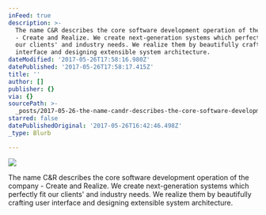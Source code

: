 ```yaml
---
inFeed: true
description: >-
  The name C&R describes the core software development operation of the company
  - Create and Realize. We create next-generation systems which perfectly fit
  our clients' and industry needs. We realize them by beautifully crafting user
  interface and designing extensible system architecture.
dateModified: '2017-05-26T17:58:16.980Z'
datePublished: '2017-05-26T17:58:17.415Z'
title: ''
author: []
publisher: {}
via: {}
sourcePath: >-
  _posts/2017-05-26-the-name-candr-describes-the-core-software-development-operati.md
starred: false
datePublishedOriginal: '2017-05-26T16:42:46.498Z'
_type: Blurb

---
```

![](https://the-grid-user-content.s3-us-west-2.amazonaws.com/34d28522-b255-4f05-b3e2-7beb5a2d6651.png)

The name C&R describes the core software development operation of the company - Create and Realize. We create next-generation systems which perfectly fit our clients' and industry needs. We realize them by beautifully crafting user interface and designing extensible system architecture.
